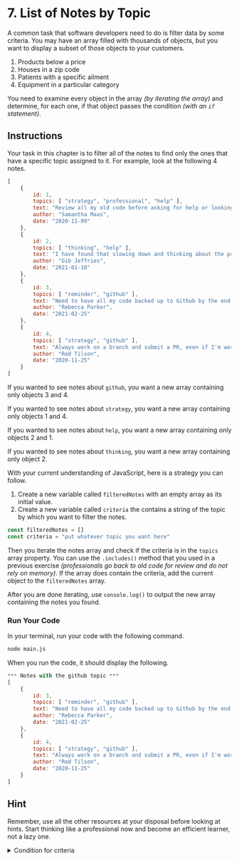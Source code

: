 # 7. List of Notes by Topic

A common task that software developers need to do is filter data by some criteria. You may have an array filled with thousands of objects, but you want to display a subset of those objects to your customers.

1. Products below a price
1. Houses in a zip code
1. Patients with a specific ailment
1. Equipment in a particular category

You need to examine every object in the array _(by iterating the array)_ and determine, for each one, if that object passes the condition _(with an `if` statement)_.

## Instructions

Your task in this chapter is to filter all of the notes to find only the ones that have a specific topic assigned to it. For example, look at the following 4 notes.

```js
[
    {
        id: 1,
        topics: [ "strategy", "professional", "help" ],
        text: "Review all my old code before asking for help or looking at hints.",
        author: "Samantha Maas",
        date: "2020-11-09"
    },
    {
        id: 2,
        topics: [ "thinking", "help" ],
        text: "I have found that slowing down and thinking about the problem, and writing out the comments makes it vastly easier to write code.",
        author: "Gib Jeffries",
        date: "2021-01-18"
    },
    {
        id: 3,
        topics: [ "reminder", "github" ],
        text: "Need to have all my code backed up to Github by the end of the week.",
        author: "Rebecca Parker",
        date: "2021-02-25"
    },
    {
        id: 4,
        topics: [ "strategy", "github" ],
        text: "Always work on a branch and submit a PR, even if I'm working on my own project.",
        author: "Red Tilson",
        date: "2020-11-25"
    }
]
```

If you wanted to see notes about `github`, you want a new array containing only objects 3 and 4.

If you wanted to see notes about `strategy`, you want a new array containing only objects 1 and 4.

If you wanted to see notes about `help`, you want a new array containing only objects 2 and 1.

If you wanted to see notes about `thinking`, you want a new array containing only object 2.

With your current understanding of JavaScript, here is a strategy you can follow.

1. Create a new variable called `filteredNotes` with an empty array as its initial value.
1. Create a new variable called `criteria` the contains a string of the topic by which you want to filter the notes.

```js
const filteredNotes = []
const criteria = "put whatever topic you want here"
```

Then you iterate the notes array and check if the criteria is in the `topics` array property. You can use the `.includes()` method that you used in a previous exercise _(professionals go back to old code for review and do not rely on memory)_. If the array does contain the criteria, add the current object to the `filteredNotes` array.

After you are done iterating, use `console.log()` to output the new array containing the notes you found.

### Run Your Code

In your terminal, run your code with the following command.

```sh
node main.js
```

When you run the code, it should display the following.

```js
*** Notes with the github topic ***
[
    {
        id: 3,
        topics: [ "reminder", "github" ],
        text: "Need to have all my code backed up to Github by the end of the week.",
        author: "Rebecca Parker",
        date: "2021-02-25"
    },
    {
        id: 4,
        topics: [ "strategy", "github" ],
        text: "Always work on a branch and submit a PR, even if I'm working on my own project.",
        author: "Red Tilson",
        date: "2020-11-25"
    }
]
```

## Hint

Remember, use all the other resources at your disposal before looking at hints. Start thinking like a professional now and become an efficient learner, not a lazy one.

<details>
    <summary>Condition for criteria</summary>

```js
if (note.topics.includes(criteria)) {

}
```
</details>
